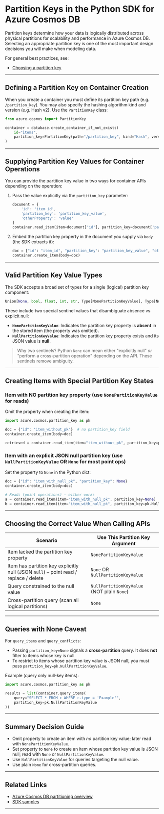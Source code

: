 # Partition Keys in the Python SDK for Azure Cosmos DB

Partition keys determine how your data is logically distributed across physical partitions for scalability and performance in Azure Cosmos DB. Selecting an appropriate partition key is one of the most important design decisions you will make when modeling data.

For general best practices, see:
- [Choosing a partition key](https://learn.microsoft.com/azure/cosmos-db/partitioning-overview#choose-a-partition-key)

---
## Defining a Partition Key on Container Creation
When you create a container you must define its partition key path (e.g. `/partition_key`). You may also specify the hashing algorithm kind and version (e.g. Hash v2). Use the `PartitionKey` class:

```python
from azure.cosmos import PartitionKey

container = database.create_container_if_not_exists(
    id="items",
    partition_key=PartitionKey(path="/partition_key", kind="Hash", version=2)
)
```

---
## Supplying Partition Key Values for Container Operations
You can provide the partition key value in two ways for container APIs depending on the operation:

1. Pass the value explicitly via the `partition_key` parameter:
   ```python
   document = {
       'id': 'item_id',
       'partition_key': 'partition_key_value',
       'otherProperty': 'value'
   }
   container.read_item(item=document['id'], partition_key=document['partition_key'])
   ```
2. Embed the partition key property in the document you supply via `body` (the SDK extracts it):
   ```python
   doc = {"id": "item_id", "partition_key": "partition_key_value", "otherProperty": "value"}
   container.create_item(body=doc)
   ```

---
## Valid Partition Key Value Types
The SDK accepts a broad set of types for a single (logical) partition key component:
```python
Union[None, bool, float, int, str, Type[NonePartitionKeyValue], Type[NullPartitionKeyValue], Sequence[Union[str, int, float, bool, None]]
```
These include two special sentinel values that disambiguate absence vs explicit null:

- **`NonePartitionKeyValue`**: Indicates the partition key property is **absent** in the stored item (the property was omitted).
- **`NullPartitionKeyValue`**: Indicates the partition key property exists and its JSON value is **null**.

> Why two sentinels? Python `None` can mean either "explicitly null" *or* "perform a cross-partition operation" depending on the API. These sentinels remove ambiguity.

---
## Creating Items with Special Partition Key States

### Item with NO partition key property (use `NonePartitionKeyValue` for reads)
Omit the property when creating the item:
```python
import azure.cosmos.partition_key as pk

doc = {"id": "item_without_pk"}  # no partition_key field
container.create_item(body=doc)

retrieved = container.read_item(item="item_without_pk", partition_key=pk.NonePartitionKeyValue)
```

### Item with an explicit JSON null partition key (use `NullPartitionKeyValue` OR `None` for most point ops)
Set the property to `None` in the Python dict:
```python
doc = {"id": "item_with_null_pk", "partition_key": None}
container.create_item(body=doc)

# Reads (point operations) – either works
a = container.read_item(item="item_with_null_pk", partition_key=None)  # treated as null value
b = container.read_item(item="item_with_null_pk", partition_key=pk.NullPartitionKeyValue)
```

---
## Choosing the Correct Value When Calling APIs
| Scenario | Use This Partition Key Argument |
|----------|---------------------------------|
| Item lacked the partition key property | `NonePartitionKeyValue` |
| Item has partition key explicitly null (JSON `null`) – point read / replace / delete | `None` OR `NullPartitionKeyValue` |
| Query constrained to the null value | `NullPartitionKeyValue` (NOT plain `None`) |
| Cross-partition query (scan all logical partitions) | `None` |

---
## Queries with None Caveat
For `query_items` and `query_conflicts`:
- Passing `partition_key=None` signals a **cross-partition** query. It does **not** filter to items whose key is null.
- To restrict to items whose partition key value is JSON null, you must pass `partition_key=pk.NullPartitionKeyValue`.

Example (query only null-key items):
```python
import azure.cosmos.partition_key as pk

results = list(container.query_items(
    query="SELECT * FROM c WHERE c.type = 'Example'",
    partition_key=pk.NullPartitionKeyValue
))
```

---
## Summary Decision Guide
- Omit property to create an item with *no* partition key value; later read with `NonePartitionKeyValue`.
- Set property to `None` to create an item whose partition key value is JSON null; read with `None` or `NullPartitionKeyValue`.
- Use `NullPartitionKeyValue` for queries targeting the null value.
- Use plain `None` for cross-partition queries.

---
## Related Links
- [Azure Cosmos DB partitioning overview](https://learn.microsoft.com/azure/cosmos-db/partitioning-overview)
- [SDK samples](../samples/README.md)

---
